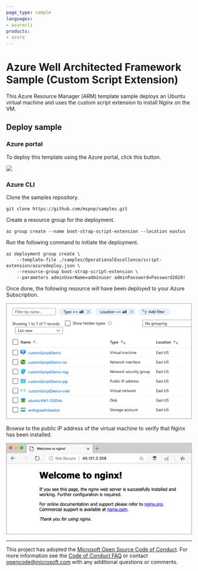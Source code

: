 ```yaml
--- 
page_type: sample
languages:
- azurecli
products:
- azure
---
```


# Azure Well Architected Framework Sample (Custom Script Extension)

This Azure Resource Manager (ARM) template sample deploys an Ubuntu virtual machine and uses the custom script extension to install Nginx on the VM.

## Deploy sample

### Azure portal

To deploy this template using the Azure portal, click this button.

<a href="https://portal.azure.com/#create/Microsoft.Template/uri/https%3A%2F%2Fraw.githubusercontent.com%2Fmspnp%2Fsamples%2Fmaster%2FOperationalExcellence%2Fscript-extension%2Fazuredeploy.json" target="_blank">
    <img src="http://azuredeploy.net/deploybutton.png"/>
</a>  

### Azure CLI

Clone the samples repository.

```azurecli
git clone https://github.com/mspnp/samples.git
```

Create a resource group for the deployment.

```
az group create --name boot-strap-script-extension --location eastus
```

Run the following command to initiate the deployment.

```azurecli
az deployment group create \
    --template-file ./samples/OperationalExcellence/script-extension/azuredeploy.json \
    --resource-group boot-strap-script-extension \
    --parameters adminUserName=adminuser adminPassword=Password2020!
```

Once done, the following resource will have been deployed to your Azure Subscription.

![Image of Azure resources, as seen in the Azure portal.](./images/custom-script-demo-resources.png)

Browse to the public IP address of the virtual machine to verify that Nginx has been installed.

![Image of Nginx default page seen in a web browser.](./images/nginx.png)

---

This project has adopted the [Microsoft Open Source Code of Conduct](https://opensource.microsoft.com/codeofconduct/). For more information see the [Code of Conduct FAQ](https://opensource.microsoft.com/codeofconduct/faq/) or contact [opencode@microsoft.com](mailto:opencode@microsoft.com) with any additional questions or comments.
